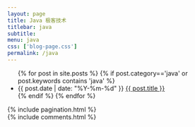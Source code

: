 ```yaml
---
layout: page
title: Java 极客技术
titlebar: java
subtitle: 
menu: java
css: ['blog-page.css']
permalink: /java
---
```

<div class="row">
    <div class="col-md-12">
        <ul id="posts-list">
            {% for post in site.posts %}
                {% if post.category=='java' or post.keywords contains 'java' %}
                <li class="posts-list-item">
                    <div class="posts-content">
                        <span class="posts-list-meta">{{ post.date | date: "%Y-%m-%d" }}</span>
                        <a class="posts-list-name bubble-float-left" href="{{ site.url }}{{ post.url }}">{{ post.title }}</a>
                        <span class='circle'></span>
                    </div>
                </li>
                {% endif %}
            {% endfor %}
        </ul> 
        <!-- Pagination -->
        {% include pagination.html %}
        <!-- Comments -->
       <div class="comment">
         {% include comments.html %}
       </div>
    </div>
</div>
<script>
    $(document).ready(function(){
        // Enable bootstrap tooltip
        $("body").tooltip({ selector: '[data-toggle=tooltip]' });
    });
</script>